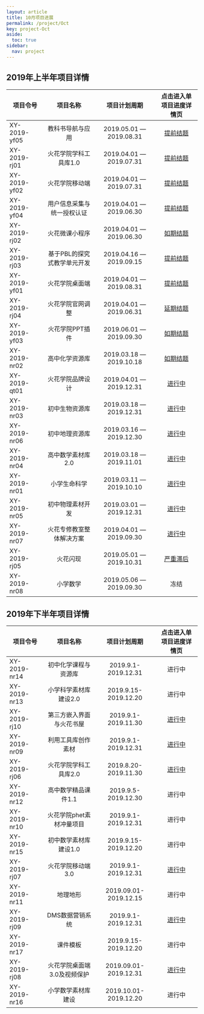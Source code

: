 ```yaml
---
layout: article
title: 10月项目进展
permalink: /project/Oct
key: project-Oct
aside:
  toc: true
sidebar:
  nav: project
---
```


<bro/><bro/>

## 2019年上半年项目详情

| 项目令号       |  项目名称  |项目计划周期  |   点击进入单项目进度详情页  |
|-------------  |:------:|:------:|:------:|
|XY-2019-yf05   |教科书导航与应用	|2019.05.01 — 2019.08.31|[提前结题](http://wiki.huohuaschool.com/confluence/pages/viewpage.action?pageId=3703639)|
|XY-2019-rj01   |火花学院学科工具库1.0	|2019.04.01 — 2019.07.31|[提前结题](http://wiki.huohuaschool.com/confluence/pages/viewpage.action?pageId=1376905)|
|XY-2019-yf02   |火花学院移动端	|2019.04.01 — 2019.07.31|[提前结题](http://wiki.huohuaschool.com/confluence/pages/viewpage.action?pageId=2688038)|
|XY-2019-yf04   |用户信息采集与统一授权认证	|2019.04.01 — 2019.06.30|[提前结题](http://wiki.huohuaschool.com/confluence/pages/viewpage.action?pageId=2687042)|
|XY-2019-rj02   |火花微课小程序	|2019.04.01 — 2019.06.30|[如期结题](http://wiki.huohuaschool.com/confluence/pages/viewpage.action?pageId=2687188)|
|XY-2019-rj03   |基于PBL的探究式教学单元开发|2019.04.16 — 2019.09.15|[提前结题](http://wiki.huohuaschool.com/confluence/pages/viewpage.action?pageId=3703753)|
|XY-2019-yf01   |火花学院桌面端|2019.04.01 — 2019.08.31|[提前结题](http://wiki.huohuaschool.com/confluence/pages/viewpage.action?pageId=3702917)|
|XY-2019-rj04   |火花学院官网调整|2019.04.01 — 2019.06.31|[延期结题](http://wiki.huohuaschool.com/confluence/pages/viewpage.action?pageId=2687307)|
|XY-2019-yf03   |火花学院PPT插件|2019.06.01 — 2019.09.30|[如期结题](http://wiki.huohuaschool.com/confluence/pages/viewpage.action?pageId=3703147)|
|XY-2019-nr02   |高中化学资源库|2019.03.18 — 2019.10.18|[如期结题](http://wiki.huohuaschool.com/confluence/pages/viewpage.action?pageId=3703765)|
|XY-2019-qt01   |火花学院品牌设计|2019.04.01 — 2019.12.31|[进行中](http://wiki.huohuaschool.com/confluence/pages/viewpage.action?pageId=3703396)|
|XY-2019-nr03   |初中生物资源库|2019.03.18 — 2019.12.31|[进行中](http://wiki.huohuaschool.com/confluence/pages/viewpage.action?pageId=3703783)|
|XY-2019-nr06   |初中地理资源库|2019.03.16 — 2019.12.30|[进行中](http://wiki.huohuaschool.com/confluence/pages/viewpage.action?pageId=3703799)|
|XY-2019-nr04   |高中数学素材库2.0|2019.03.18 — 2019.11.01|[进行中](http://wiki.huohuaschool.com/confluence/pages/viewpage.action?pageId=3703788)|
|XY-2019-nr01   |小学生命科学|2019.03.11 — 2019.10.10|[进行中](http://wiki.huohuaschool.com/confluence/pages/viewpage.action?pageId=3703778)|
|XY-2019-nr05   |初中物理素材开发|2019.03.01 — 2019.12.31|[进行中](http://wiki.huohuaschool.com/confluence/pages/viewpage.action?pageId=3703794)|
|XY-2019-nr07   |火花专修教室整体解决方案|2019.04.01 — 2019.09.30|[进行中](http://wiki.huohuaschool.com/confluence/pages/viewpage.action?pageId=3703804)|
|XY-2019-rj05   |火花闪现|2019.05.01 — 2019.10.31|[严重滞后](http://wiki.huohuaschool.com/confluence/pages/viewpage.action?pageId=3703774)|
|XY-2019-nr08   |小学数学|2019.05.06 — 2019.09.30|冻结|

## 2019年下半年项目详情 

| 项目令号       |  项目名称  |项目计划周期  |   点击进入单项目进度详情页  |
|-------------  |:------:|:------:|:------:|
|XY-2019-nr14   |初中化学课程与资源库	|2019.9.1-2019.12.31|进行中|
|XY-2019-nr13  |小学科学素材库建设2.0	|2019.9.15-2019.12.20|进行中|
|XY-2019-rj10  |第三方嵌入界面与火花书屋  |2019.9.1-2019.11.30|[进行中](http://wiki.huohuaschool.com/confluence/pages/viewpage.action?pageId=8782388)|
|XY-2019-nr09  |利用工具库创作素材	  |2019.9.1-2019.12.31|[进行中](http://wiki.huohuaschool.com/confluence/pages/viewpage.action?pageId=10256465)|
|XY-2019-rj06  |火花学院学科工具库2.0	  |2019.8.20-2019.11.30|[进行中](http://wiki.huohuaschool.com/confluence/pages/viewpage.action?pageId=10256688)|
|XY-2019-nr12  |高中数学精品课件1.1  |2019.9.5-2019.12.30|进行中|
|XY-2019-nr10 |火花学院phet素材冲量项目 |2019.9.1-2019.12.31|进行中|
|XY-2019-nr15 |初中数学素材库建设1.0	 |	2019.9.15-2019.12.20|进行中|
|XY-2019-rj07 |火花学院移动端3.0	 |2019.9.1-2019.12.31|[进行中](http://wiki.huohuaschool.com/confluence/pages/viewpage.action?pageId=8782446)|
|XY-2019-nr11 |地理地形	 |2019.09.01-2019.12.15|进行中|
|XY-2019-rj09 |DMS数据营销系统	 |2019.9.1-2019.12.31|[进行中](http://wiki.huohuaschool.com/confluence/pages/viewpage.action?pageId=8782467)|
|XY-2019-nr17 |课件模板	 |2019.9.15-2019.12.20|进行中|
|XY-2019-rj08 |火花学院桌面端3.0及视频保护	 |2019.09.01-2019.12.31|[进行中](http://wiki.huohuaschool.com/confluence/pages/viewpage.action?pageId=10256433)|
|XY-2019-nr16 |小学数学素材库建设	 |2019.10.01-2019.12.20|进行中|





